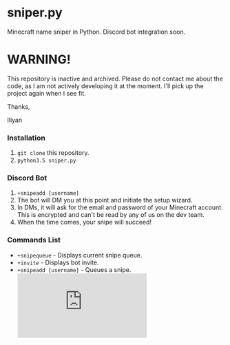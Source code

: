 # sniper.py

Minecraft name sniper in Python. Discord bot integration soon. 

# WARNING!
This repository is inactive and archived. Please do not contact me about the code, as I am not actively developing it at the moment. I'll pick up the project again when I see fit.

Thanks,

Iliyan

### Installation
1. `git clone` this repository. 
2. `python3.5 sniper.py`
### Discord Bot
1. `+snipeadd [username]`
2. The bot will DM you at this point and initiate the setup wizard.
3. In DMs, it will ask for the email and password of your Minecraft account. This is encrypted and can't be read by any of us on the dev team. 
4. When the time comes, your snipe will succeed!
### Commands List
- `+snipequeue` - Displays current snipe queue.
- `+invite` - Displays bot invite.
- `+snipeadd [username]` - Queues a snipe.
[![Run on Repl.it](https://repl.it/badge/github/TheBeeMC/sniper.py)](https://repl.it/github/TheBeeMC/sniper.py)